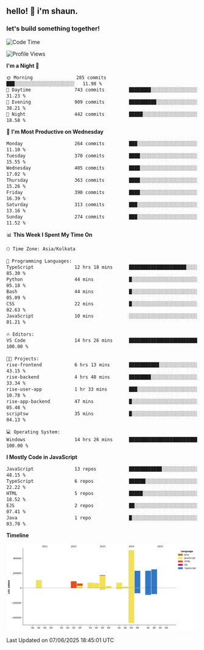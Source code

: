 ## hello! 👋 i'm shaun. 
### let's build something together!
<!--START_SECTION:waka-->
![Code Time](http://img.shields.io/badge/Code%20Time-246%20hrs%2041%20mins-blue)

![Profile Views](http://img.shields.io/badge/Profile%20Views-6-blue)

**I'm a Night 🦉** 

```text
🌞 Morning                285 commits         ███░░░░░░░░░░░░░░░░░░░░░░   11.98 % 
🌆 Daytime                743 commits         ████████░░░░░░░░░░░░░░░░░   31.23 % 
🌃 Evening                909 commits         ██████████░░░░░░░░░░░░░░░   38.21 % 
🌙 Night                  442 commits         █████░░░░░░░░░░░░░░░░░░░░   18.58 % 
```
📅 **I'm Most Productive on Wednesday** 

```text
Monday                   264 commits         ███░░░░░░░░░░░░░░░░░░░░░░   11.10 % 
Tuesday                  370 commits         ████░░░░░░░░░░░░░░░░░░░░░   15.55 % 
Wednesday                405 commits         ████░░░░░░░░░░░░░░░░░░░░░   17.02 % 
Thursday                 363 commits         ████░░░░░░░░░░░░░░░░░░░░░   15.26 % 
Friday                   390 commits         ████░░░░░░░░░░░░░░░░░░░░░   16.39 % 
Saturday                 313 commits         ███░░░░░░░░░░░░░░░░░░░░░░   13.16 % 
Sunday                   274 commits         ███░░░░░░░░░░░░░░░░░░░░░░   11.52 % 
```


📊 **This Week I Spent My Time On** 

```text
🕑︎ Time Zone: Asia/Kolkata

💬 Programming Languages: 
TypeScript               12 hrs 18 mins      █████████████████████░░░░   85.30 % 
Python                   44 mins             █░░░░░░░░░░░░░░░░░░░░░░░░   05.18 % 
Bash                     44 mins             █░░░░░░░░░░░░░░░░░░░░░░░░   05.09 % 
CSS                      22 mins             █░░░░░░░░░░░░░░░░░░░░░░░░   02.63 % 
JavaScript               10 mins             ░░░░░░░░░░░░░░░░░░░░░░░░░   01.21 % 

🔥 Editors: 
VS Code                  14 hrs 26 mins      █████████████████████████   100.00 % 

🐱‍💻 Projects: 
rise-frontend            6 hrs 13 mins       ███████████░░░░░░░░░░░░░░   43.15 % 
rise-backend             4 hrs 48 mins       ████████░░░░░░░░░░░░░░░░░   33.34 % 
rise-user-app            1 hr 33 mins        ███░░░░░░░░░░░░░░░░░░░░░░   10.78 % 
rise-app-backend         47 mins             █░░░░░░░░░░░░░░░░░░░░░░░░   05.48 % 
scriptsw                 35 mins             █░░░░░░░░░░░░░░░░░░░░░░░░   04.13 % 

💻 Operating System: 
Windows                  14 hrs 26 mins      █████████████████████████   100.00 % 
```

**I Mostly Code in JavaScript** 

```text
JavaScript               13 repos            ████████████░░░░░░░░░░░░░   48.15 % 
TypeScript               6 repos             ██████░░░░░░░░░░░░░░░░░░░   22.22 % 
HTML                     5 repos             █████░░░░░░░░░░░░░░░░░░░░   18.52 % 
EJS                      2 repos             ██░░░░░░░░░░░░░░░░░░░░░░░   07.41 % 
Java                     1 repo              █░░░░░░░░░░░░░░░░░░░░░░░░   03.70 % 
```



**Timeline**

![Lines of Code chart](https://raw.githubusercontent.com/ShaunDaniel/ShaunDaniel/main/assets/bar_graph.png)


 Last Updated on 07/06/2025 18:45:01 UTC
<!--END_SECTION:waka-->
